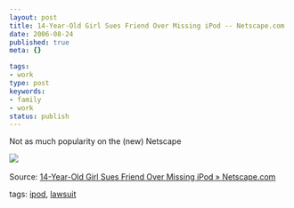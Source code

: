 ```yaml
---
layout: post
title: 14-Year-Old Girl Sues Friend Over Missing iPod -- Netscape.com
date: 2006-08-24
published: true
meta: {}

tags:
- work
type: post
keywords:
- family
- work
status: publish
---
```



Not as much popularity on the (new) Netscape



[![](http://blog.andyeick.com/content/binary/WindowsLiveWriter/14YearOldGirlSuesFriendOverMissingiP.com_1447F/netscape_thumb6.gif)](http://blog.andyeick.com/content/binary/WindowsLiveWriter/14YearOldGirlSuesFriendOverMissingiP.com_1447F/netscape8.gif) 



Source: [14-Year-Old Girl Sues Friend Over Missing iPod » Netscape.com](http://tech.netscape.com/story/2006/08/23/14-year-old-girl-sues-friend-over-missing-ipod/)



tags: [ipod](http://technorati.com/tag/ipod), [lawsuit ](http://technorati.com/tag/lawsuit)

